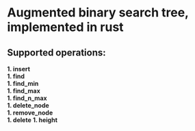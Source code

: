 # Augmented binary search tree, implemented in rust
## Supported operations:       
**1. insert**           
**1. find**       
**1. find_min**      
**1. find_max**   
**1. find_n_max**      
**1. delete_node**           
**1. remove_node**                
**1. delete**
**1. height**

